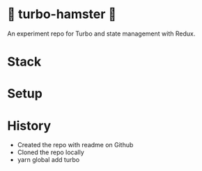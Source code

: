 # 🐹 turbo-hamster 🐹

An experiment repo for Turbo and state management with Redux.

# Stack

# Setup

# History

- Created the repo with readme on Github
- Cloned the repo locally
- yarn global add turbo
